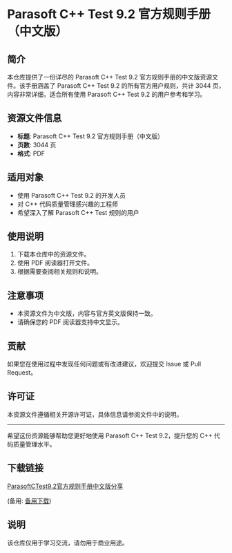 # Parasoft C++ Test 9.2 官方规则手册（中文版）

## 简介

本仓库提供了一份详尽的 Parasoft C++ Test 9.2 官方规则手册的中文版资源文件。该手册涵盖了 Parasoft C++ Test 9.2 的所有官方用户规则，共计 3044 页，内容非常详细，适合所有使用 Parasoft C++ Test 9.2 的用户参考和学习。

## 资源文件信息

- **标题**: Parasoft C++ Test 9.2 官方规则手册（中文版）
- **页数**: 3044 页
- **格式**: PDF

## 适用对象

- 使用 Parasoft C++ Test 9.2 的开发人员
- 对 C++ 代码质量管理感兴趣的工程师
- 希望深入了解 Parasoft C++ Test 规则的用户

## 使用说明

1. 下载本仓库中的资源文件。
2. 使用 PDF 阅读器打开文件。
3. 根据需要查阅相关规则和说明。

## 注意事项

- 本资源文件为中文版，内容与官方英文版保持一致。
- 请确保您的 PDF 阅读器支持中文显示。

## 贡献

如果您在使用过程中发现任何问题或有改进建议，欢迎提交 Issue 或 Pull Request。

## 许可证

本资源文件遵循相关开源许可证，具体信息请参阅文件中的说明。

---

希望这份资源能够帮助您更好地使用 Parasoft C++ Test 9.2，提升您的 C++ 代码质量管理水平。

## 下载链接
[ParasoftCTest9.2官方规则手册中文版分享](https://pan.quark.cn/s/2216723d0e67) 

(备用: [备用下载](https://pan.baidu.com/s/1JmF8VLGvkt83irgEcab8ew?pwd=9nz4))

## 说明

该仓库仅用于学习交流，请勿用于商业用途。
